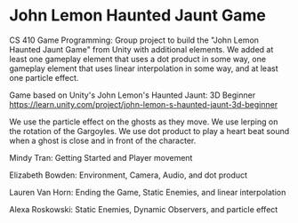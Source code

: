 # John Lemon Haunted Jaunt Game
CS 410 Game Programming: Group project to build the "John Lemon Haunted Jaunt Game" from Unity with additional elements. We added at least one gameplay element that uses a dot product in some way, one gameplay element that uses linear interpolation in some way, and at least one particle effect.

Game based on Unity's John Lemon's Haunted Jaunt: 3D Beginner https://learn.unity.com/project/john-lemon-s-haunted-jaunt-3d-beginner

We use the particle effect on the ghosts as they move.
We use lerping on the rotation of the Gargoyles.
We use dot product to play a heart beat sound when a ghost is close and in front of the character.

Mindy Tran: Getting Started and Player movement

Elizabeth Bowden: Environment, Camera, Audio, and dot product

Lauren Van Horn: Ending the Game, Static Enemies, and linear interpolation

Alexa Roskowski: Static Enemies, Dynamic Observers, and particle effect
